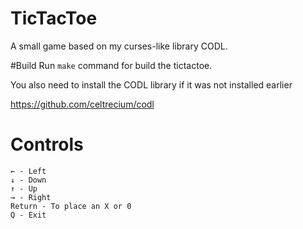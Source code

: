 # TicTacToe
A small game based on my curses-like library CODL.

#Build
Run `make` command for build the tictactoe.

You also need to install the СODL library if it was not installed earlier

https://github.com/celtrecium/codl

# Controls
    ← - Left
    ↓ - Down
    ↑ - Up
    → - Right
    Return - To place an X or 0
    Q - Exit
